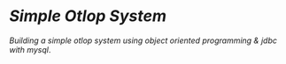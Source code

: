 # _Simple Otlop System_

_Building a simple otlop system using object oriented programming & jdbc with mysql_.

